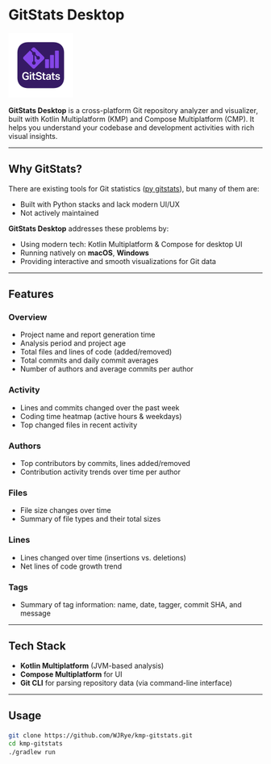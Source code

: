 # GitStats Desktop

<p align="left">
  <img src="./composeApp/src/commonMain/composeResources/drawable/icon.png" alt="GitStats Icon" width="128" height="128"/>
</p>

**GitStats Desktop** is a cross-platform Git repository analyzer and visualizer, built with Kotlin Multiplatform (KMP) and Compose Multiplatform (CMP). It helps you understand your codebase and development activities with rich visual insights.

---

## Why GitStats?

There are existing tools for Git statistics ([py gitstats](https://pypi.org/project/gitstats/)), but many of them are:

- Built with Python stacks and lack modern UI/UX
- Not actively maintained

**GitStats Desktop** addresses these problems by:

- Using modern tech: Kotlin Multiplatform & Compose for desktop UI
- Running natively on **macOS**, **Windows**
- Providing interactive and smooth visualizations for Git data

---

## Features

### Overview
- Project name and report generation time
- Analysis period and project age
- Total files and lines of code (added/removed)
- Total commits and daily commit averages
- Number of authors and average commits per author

### Activity
- Lines and commits changed over the past week
- Coding time heatmap (active hours & weekdays)
- Top changed files in recent activity

### Authors
- Top contributors by commits, lines added/removed
- Contribution activity trends over time per author

### Files
- File size changes over time
- Summary of file types and their total sizes

### Lines
- Lines changed over time (insertions vs. deletions)
- Net lines of code growth trend

### Tags
- Summary of tag information: name, date, tagger, commit SHA, and message

---

## Tech Stack

- **Kotlin Multiplatform** (JVM-based analysis)
- **Compose Multiplatform** for UI
- **Git CLI** for parsing repository data (via command-line interface)

---

## Usage

```bash
git clone https://github.com/WJRye/kmp-gitstats.git
cd kmp-gitstats
./gradlew run
